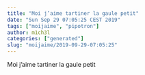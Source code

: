```yaml
---
title: "Moi j’aime tartiner la gaule petit"
date: "Sun Sep 29 07:05:25 CEST 2019"
tags: ["moijaime", "pipotron"]
author: m1ch3l
categories: ["generated"]
slug: "moijaime/2019-09-29-07:05:25"
---
```


Moi j’aime tartiner la gaule petit
